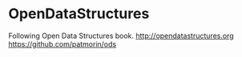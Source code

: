 # OpenDataStructures
Following Open Data Structures book.
http://opendatastructures.org
https://github.com/patmorin/ods
